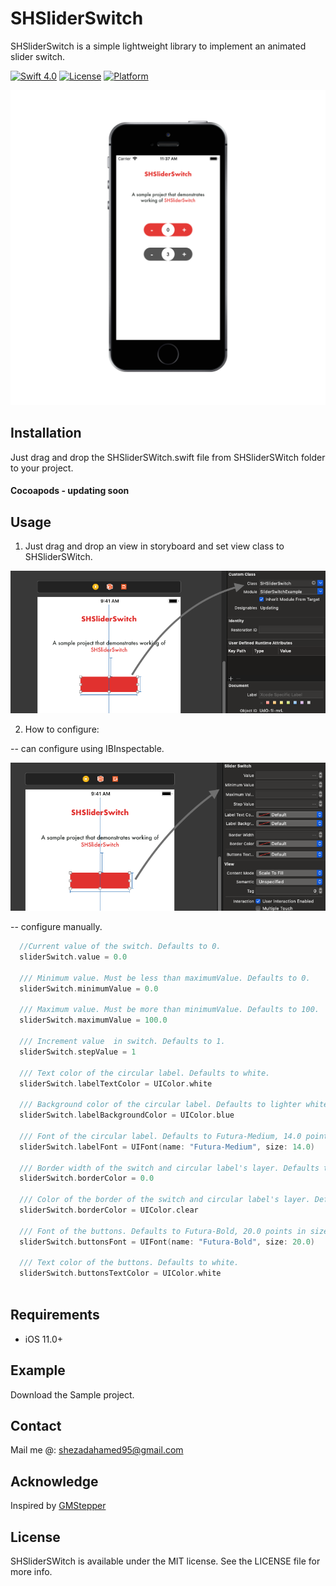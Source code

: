 # SHSliderSwitch
SHSliderSwitch is a simple lightweight library to implement an animated slider switch.

[![Swift 4.0](https://img.shields.io/badge/Swift-4-orange.svg?style=flat)](https://developer.apple.com/swift/)
[![License](https://img.shields.io/badge/license-MIT-blue.svg?style=flat)](LICENSE)
[![Platform](https://img.shields.io/badge/platform-ios-blue.svg?style=flat)]()

<img src="/Screenshots/SHSliderSWitch.png" /> 

## Installation
Just drag and drop the SHSliderSWitch.swift file from SHSliderSWitch folder to your project.
#### Cocoapods - updating soon

## Usage

1. Just drag and drop an view in storyboard and set view class to SHSliderSWitch.

<img src="/Screenshots/SS1.png" /> 
 
2. How to configure: 

-- can configure using IBInspectable.

<img src="/Screenshots/SS2.png" /> 

-- configure manually.
```swift
  //Current value of the switch. Defaults to 0.
  sliderSwitch.value = 0.0
  
  /// Minimum value. Must be less than maximumValue. Defaults to 0.
  sliderSwitch.minimumValue = 0.0
  
  /// Maximum value. Must be more than minimumValue. Defaults to 100.
  sliderSwitch.maximumValue = 100.0
  
  /// Increment value  in switch. Defaults to 1.
  sliderSwitch.stepValue = 1
  
  /// Text color of the circular label. Defaults to white.
  sliderSwitch.labelTextColor = UIColor.white
  
  /// Background color of the circular label. Defaults to lighter white.
  sliderSwitch.labelBackgroundColor = UIColor.blue
  
  /// Font of the circular label. Defaults to Futura-Medium, 14.0 points in size.
  sliderSwitch.labelFont = UIFont(name: "Futura-Medium", size: 14.0)
  
  /// Border width of the switch and circular label's layer. Defaults to 0.0.
  sliderSwitch.borderColor = 0.0
  
  /// Color of the border of the switch and circular label's layer. Defaults to clear color.
  sliderSwitch.borderColor = UIColor.clear
  
  /// Font of the buttons. Defaults to Futura-Bold, 20.0 points in size.
  sliderSwitch.buttonsFont = UIFont(name: "Futura-Bold", size: 20.0)
  
  /// Text color of the buttons. Defaults to white.
  sliderSwitch.buttonsTextColor = UIColor.white
        

```

## Requirements

* iOS 11.0+

## Example

Download the Sample project.

## Contact

Mail me @: shezadahamed95@gmail.com

## Acknowledge

Inspired by  [GMStepper](https://github.com/gmertk/GMStepper)

## License

SHSliderSWitch is available under the MIT license. See the LICENSE file for more info.
